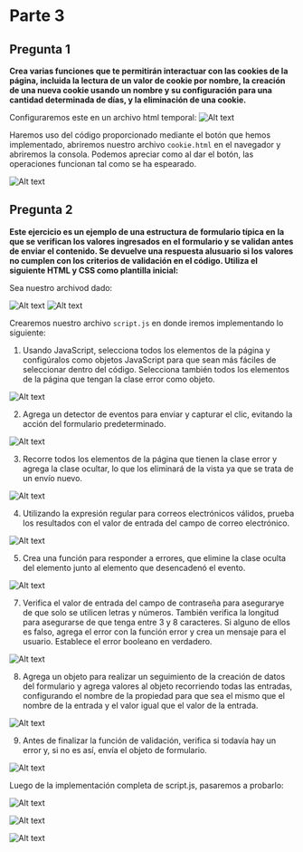 # Parte 3

## Pregunta 1

**Crea varias funciones que te permitirán interactuar con las cookies de la página, incluida la lectura de un valor de cookie por nombre, la creación de una nueva cookie usando un nombre y su configuración para una cantidad determinada de días, y la eliminación de una cookie.**


Configuraremos este en un archivo html temporal:
![Alt text](image-2.png)


Haremos uso del código proporcionado mediante el botón que hemos implementado, abriremos nuestro archivo `cookie.html` en el navegador y abriremos la consola. Podemos apreciar como al dar el botón, las operaciones funcionan tal como se ha espearado.

![Alt text](image-3.png)


## Pregunta 2

**Este ejercicio es un ejemplo de una estructura de formulario típica en la que se verifican los valores ingresados en el formulario y se validan antes de enviar el contenido. Se devuelve una respuesta alusuario si los valores no cumplen con los criterios de validación en el código. Utiliza el siguiente HTML y CSS como plantilla inicial:**

Sea nuestro archivod dado:

![Alt text](image-4.png)
![Alt text](image-16.png)


Crearemos nuestro archivo `script.js` en donde iremos implementando lo siguiente:


1. Usando JavaScript, selecciona todos los elementos de la página y configúralos como objetos JavaScript para que sean más fáciles de seleccionar dentro del código. Selecciona también todos los elementos de la página que tengan la clase error como objeto.

![Alt text](image-8.png)

2. Agrega un detector de eventos para enviar y capturar el clic, evitando la acción del formulario predeterminado.

![Alt text](image-9.png)


3. Recorre todos los elementos de la página que tienen la clase error y agrega la clase ocultar, lo que los eliminará de la vista ya que se trata de un envío nuevo.

![Alt text](image-10.png)


4. Utilizando la expresión regular para correos electrónicos válidos, prueba los resultados con el valor de entrada del campo de correo electrónico.

![Alt text](image-11.png)


5. Crea una función para responder a errores, que elimine la clase oculta del elemento junto al elemento que desencadenó el evento.

![Alt text](image-12.png)


7. Verifica el valor de entrada del campo de contraseña para asegurarye de que solo se utilicen letras y números. También verifica la longitud para asegurarse de que tenga entre 3 y 8 caracteres. Si alguno de ellos es falso, agrega el error con la función error y crea un mensaje para el usuario. Establece el error booleano en verdadero.

![Alt text](image-13.png)


8. Agrega un objeto para realizar un seguimiento de la creación de datos del formulario y agrega valores al objeto recorriendo todas las entradas, configurando el nombre de la propiedad para que sea el mismo que el nombre de la entrada y el valor igual que el valor de la entrada.

![Alt text](image-14.png)


9. Antes de finalizar la función de validación, verifica si todavía hay un error y, si no es así, envía el
objeto de formulario.

![Alt text](image-15.png)


Luego de la implementación completa de script.js, pasaremos a probarlo:

![Alt text](image-17.png)

![Alt text](image-18.png)

![Alt text](image-19.png)


